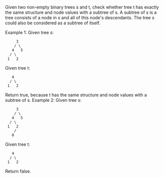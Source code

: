 Given two non-empty binary trees s and t, check whether tree t has exactly the same structure and node values with a subtree of s. A subtree of s is a tree consists of a node in s and all of this node's descendants. The tree s could also be considered as a subtree of itself.

Example 1:
Given tree s:
```
     3
    / \
   4   5
  / \
 1   2
```
Given tree t:
```
   4 
  / \
 1   2
```
Return true, because t has the same structure and node values with a subtree of s.
Example 2:
Given tree s:
```
     3
    / \
   4   5
  / \
 1   2
    /
   0
```
Given tree t:
``` 
   4
  / \
 1   2
```
Return false.
